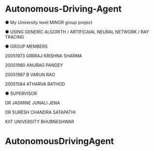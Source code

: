 # Autonomous-Driving-Agent

● My University level MINOR group project 


● USING GENERIC ALGORITH / ARTIFICAIAL NEURAL NETWORK / RAY TRACING 



● GROUP MEMBERS 


20051973 GIRIRAJ KRISHNA SHARMA

20051980 ANURAG PANDEY

20051987 B VARUN RAO

20051584 ATHARVA RATHOD



● SUPERVISOR


DR JASMINE JUNALI JENA 

DR SURESH CHANDRA SATAPATHI

KIIT UNIVERSITY BHUBNESHWAR

# AutonomousDrivingAgent
